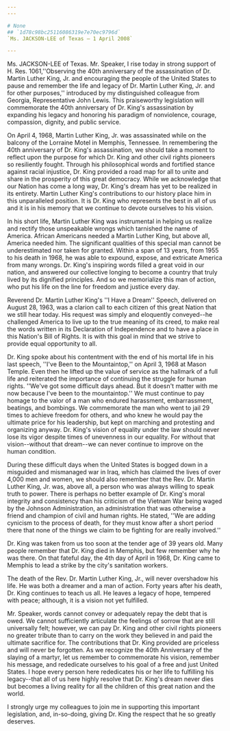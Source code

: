 ```yaml
---
---

# None
## `1d78c98bc25116086319e7e70ec9796d`
`Ms. JACKSON-LEE of Texas — 1 April 2008`

---
```



Ms. JACKSON-LEE of Texas. Mr. Speaker, I rise today in strong support 
of H. Res. 1061,''Observing the 40th anniversary of the assassination 
of Dr. Martin Luther King, Jr. and encouraging the people of the United 
States to pause and remember the life and legacy of Dr. Martin Luther 
King, Jr. and for other purposes,'' introduced by my distinguished 
colleague from Georgia, Representative John Lewis. This praiseworthy 
legislation will commemorate the 40th anniversary of Dr. King's 
assassination by expanding his legacy and honoring his paradigm of 
nonviolence, courage, compassion, dignity, and public service.

 On April 4, 1968, Martin Luther King, Jr. was assassinated while on 
the balcony of the Lorraine Motel in Memphis, Tennessee. In remembering 
the 40th anniversary of Dr. King's assassination, we should take a 
moment to reflect upon the purpose for which Dr. King and other civil 
rights pioneers so resiliently fought. Through his philosophical words 
and fortified stance against racial injustice, Dr. King provided a road 
map for all to unite and share in the prosperity of this great 
democracy. While we acknowledge that our Nation has come a long way, 
Dr. King's dream has yet to be realized in its entirety. Martin Luther 
King's contributions to our history place him in this unparalleled 
position. It is Dr. King who represents the best in all of us and it is 
in his memory that we continue to devote ourselves to his vision.

 In his short life, Martin Luther King was instrumental in helping us 
realize and rectify those unspeakable wrongs which tarnished the name 
of America. African Americans needed a Martin Luther King, but above 
all, America needed him. The significant qualities of this special man 
cannot be underestimated nor taken for granted. Within a span of 13 
years, from 1955 to his death in 1968, he was able to expound, expose, 
and extricate America from many wrongs. Dr. King's inspiring words 
filled a great void in our nation, and answered our collective longing 
to become a country that truly lived by its dignified principles. And 
so we memorialize this man of action, who put his life on the line for 
freedom and justice every day.

 Reverend Dr. Martin Luther King's ''I Have a Dream'' Speech, 
delivered on August 28, 1963, was a clarion call to each citizen of 
this great Nation that we still hear today. His request was simply and 
eloquently conveyed--he challenged America to live up to the true 
meaning of its creed, to make real the words written in its Declaration 
of Independence and to have a place in this Nation's Bill of Rights. It 
is with this goal in mind that we strive to provide equal opportunity 
to all.

 Dr. King spoke about his contentment with the end of his mortal life 
in his last speech, ''I've Been to the Mountaintop,'' on April 3, 1968 
at Mason Temple. Even then he lifted up the value of service as the 
hallmark of a full life and reiterated the importance of continuing the 
struggle for human rights. ''We've got some difficult days ahead. But 
it doesn't matter with me now because I've been to the mountaintop.'' 
We must continue to pay homage to the valor of a man who endured 
harassment, embarrassment, beatings, and bombings. We commemorate the 
man who went to jail 29 times to achieve freedom for others, and who 
knew he would pay the ultimate price for his leadership, but kept on 
marching and protesting and organizing anyway. Dr. King's vision of 
equality under the law should never lose its vigor despite times of 
unevenness in our equality. For without that vision--without that 
dream--we can never continue to improve on the human condition.


 During these difficult days when the United States is bogged down in 
a misguided and mismanaged war in Iraq, which has claimed the lives of 
over 4,000 men and women, we should also remember that the Rev. Dr. 
Martin Luther King, Jr. was, above all, a person who was always willing 
to speak truth to power. There is perhaps no better example of Dr. 
King's moral integrity and consistency than his criticism of the 
Vietnam War being waged by the Johnson Administration, an 
administration that was otherwise a friend and champion of civil and 
human rights. He stated, ''We are adding cynicism to the process of 
death, for they must know after a short period there that none of the 
things we claim to be fighting for are really involved.''

 Dr. King was taken from us too soon at the tender age of 39 years 
old. Many people remember that Dr. King died in Memphis, but few 
remember why he was there. On that fateful day, the 4th day of April in 
1968, Dr. King came to Memphis to lead a strike by the city's 
sanitation workers.

 The death of the Rev. Dr. Martin Luther King, Jr., will never 
overshadow his life. He was both a dreamer and a man of action. Forty 
years after his death, Dr. King continues to teach us all. He leaves a 
legacy of hope, tempered with peace; although, it is a vision not yet 
fulfilled.

 Mr. Speaker, words cannot convey or adequately repay the debt that 
is owed. We cannot sufficiently articulate the feelings of sorrow that 
are still universally felt; however, we can pay Dr. King and other 
civil rights pioneers no greater tribute than to carry on the work they 
believed in and paid the ultimate sacrifice for. The contributions that 
Dr. King provided are priceless and will never be forgotten. As we 
recognize the 40th Anniversary of the slaying of a martyr, let us 
remember to commemorate his vision, remember his message, and 
rededicate ourselves to his goal of a free and just United States. I 
hope every person here rededicates his or her life to fulfilling his 
legacy--that all of us here highly resolve that Dr. King's dream never 
dies but becomes a living reality for all the children of this great 
nation and the world.

 I strongly urge my colleagues to join me in supporting this 
important legislation, and, in-so-doing, giving Dr. King the respect 
that he so greatly deserves.